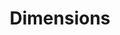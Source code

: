 ---
bigquery: https://console.cloud.google.com/bigquery?p=covid-19-dimensions-ai&page=table&d=data&t=publications
contributors: Digital Science, https://www.digital-science.com/
cost: Free for personal, non-commercial use.
description: Dimensions contains more than 100 million publications, ranging from
  articles published in scholarly journals, books and book chapters, to preprints
  and conference proceedings. All publications are contextualized with linked data
  sets, funding, publications, patents, clinical trials, and policy documents. You
  can also view associated categories, funders, institutions, and researcher profiles.
documentation: https://docs.dimensions.ai/bigquery/index.html
last_edit: 04/12/2022, 04:56:27
location: https://www.dimensions.ai/products/free/
maintained_by: Digital Science, https://www.digital-science.com/
schema_fields:
- concepts
- repository_id
- source_id
- priority_date
- associated_publication_pmid
- current_assignee_orgs
- acronym
- research_orgs
- arxiv_id
- funding_details
- license
- filing_date
- organisation_details
- research_org_countries
- expiration_date
- category_for
- research_org_cities
- conference
- acronyms
- end_date
- researcher_ids
- acknowledgements
- open_access_categories_v2
- book_title
- jurisdiction
- inventor_names
- end_year
- category_hra
- description
- research_org_state_codes
- funder_org_countries
- editors
- linkout
- eisbn
- categories
- filing_status
- family_members_ids
- research_org_country_names
- funder_org
- resulting_publication_doi
- title
- funder_countries
- current_assignee_countries
- active_years
- altmetrics
- name
- legal_status
- assignee_orgs
- funding_eur
- funding_cad
- citations_count
- category_sdg
- patent_ids
- category_bra
- relationships
- wikipedia_url
- reference_ids
- open_access_categories
- category_hrcs_rac
- category_icrp_ct
- research_org_city_names
- filing_year
- date_print
- date_modified
- supporting_grant_ids
- date_imported_gbq
- associated_publication_doi
- priority_year
- metrics
- language
- granted_date
- email_address
- funding_currency
- interventions
- id
- original_assignee
- pmid
- legal_events
- gender
- type
- mesh_headings
- proceedings_title
- issue
- repository_url
- expiration_year
- kind
- parent_id
- conditions
- cpc
- status
- grant_number
- date_online
- created_date
- assignee_countries
- labels
- clinical_trial_ids
- funding_nzd
- funder_org_state_codes
- associated_publication_arxiv_id
- start_year
- start_date
- original_assignee_countries
- funding_gbp
- links
- book_series_title
- associated_grant_ids
- external_ids
- established
- pmcid
- research_org_state_names
- aliases
- journal
- abstract
- ipcr
- embargo_date
- foa_number
- repository_name
- publication_date
- family_count
- publication_ids
- types
- phase
- doi
- date
- funder_orgs
- category_uoa
- original_title
- date_inserted
- category_hrcs_hc
- date_normal
- cited_by_ids
- brief_title
- publication_year
- category_icrp_cso
- funder_org_cities
- funding_jpy
- publisher
- application_number
- investigators
- journal_lists
- funding_amount
- mesh_terms
- original_abstract
- citation_string
- funding_chf
- volume
- registry
- family_id
- funding_cny
- subtitles
- authors
- pages
- funding_usd
- funding_aud
- year
- funder_org_acronyms
- citations
- associated_publication_id
- granted_year
- original_assignee_orgs
- isbn
- resulting_publication_ids
- address
- current_assignee
- category_rcdc
shortname: dimensions
tags:
- scholarly literature
- patents
- funding
- clinical trials
- academic profiles
terms_of_use: 'Use of both the Dimensions COVID-19 dataset and full Dimensions dataset
  are subject to the Dimensions Terms of use: https://www.dimensions.ai/policies-terms-legal '
title: Dimensions
uuid: dcff88bd-fe6b-4fdb-8159-809bf9d7bc1c
---